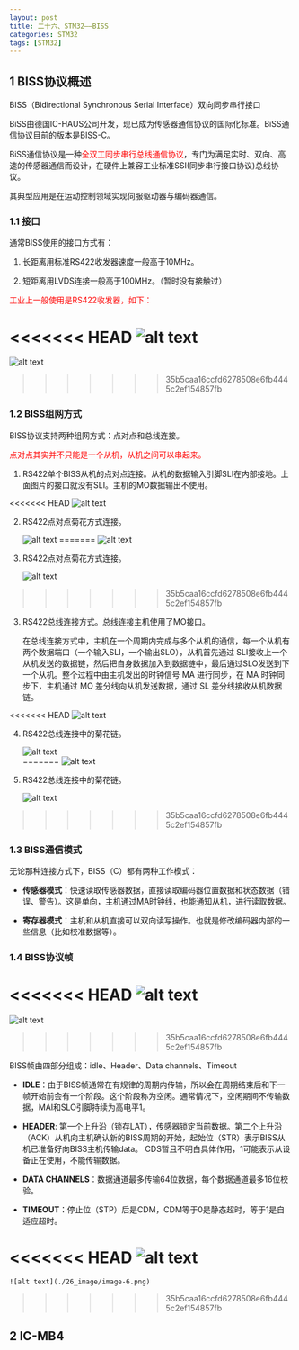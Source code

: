 ```yaml
---
layout: post
title: 二十六、STM32——BISS
categories: STM32
tags: [STM32]
---
```


## 1 BISS协议概述

BISS（Bidirectional Synchronous Serial Interface）双向同步串行接口

BiSS由德国IC-HAUS公司开发，现已成为传感器通信协议的国际化标准。BiSS通信协议目前的版本是BISS-C。

BiSS通信协议是一种<font color="red">全双工同步串行总线通信协议</font>，专门为满足实时、双向、高速的传感器通信而设计，在硬件上兼容工业标准SSI(同步串行接口协议)总线协议。

其典型应用是在运动控制领域实现伺服驱动器与编码器通信。

### 1.1 接口

通常BISS使用的接口方式有：

1. 长距离用标准RS422收发器速度一般高于10MHz。

2. 短距离用LVDS连接一般高于100MHz。（暂时没有接触过）

<font color="red">工业上一般使用是RS422收发器，如下：</font>

<<<<<<< HEAD
![alt text](./biss_image_bak/image.png)
=======
![alt text](./26_image/image.png)
>>>>>>> 35b5caa16ccfd6278508e6fb4445c2ef154857fb

### 1.2 BISS组网方式

BISS协议支持两种组网方式：点对点和总线连接。

<font color="red">点对点其实并不只能是一个从机，从机之间可以串起来。</font>

1. RS422单个BISS从机的点对点连接。从机的数据输入引脚SLI在内部接地。上面图片的接口就没有SLI。主机的MO数据输出不使用。

<<<<<<< HEAD
    ![alt text](./biss_image_bak/image-1.png)

2. RS422点对点菊花方式连接。

   ![alt text](./biss_image_bak/image-3.png)
=======
    ![alt text](./26_image/image-1.png)

2. RS422点对点菊花方式连接。

   ![alt text](./26_image/image-3.png)
>>>>>>> 35b5caa16ccfd6278508e6fb4445c2ef154857fb

3. RS422总线连接方式。总线连接主机使用了MO接口。

    在总线连接方式中，主机在一个周期内完成与多个从机的通信，每一个从机有两个数据端口（一个输入SLI，一个输出SLO），从机首先通过 SLI接收上一个从机发送的数据链，然后把自身数据加入到数据链中，最后通过SLO发送到下一个从机。整个过程中由主机发出的时钟信号 MA 进行同步，在 MA 时钟同步下，主机通过 MO 差分线向从机发送数据，通过 SL 差分线接收从机数据链。

<<<<<<< HEAD
    ![alt text](./biss_image_bak/image-2.png)

4. RS422总线连接中的菊花链。

    ![alt text](./biss_image_bak/image-4.png)   
=======
    ![alt text](./26_image/image-2.png)

4. RS422总线连接中的菊花链。

    ![alt text](./26_image/image-4.png)   
>>>>>>> 35b5caa16ccfd6278508e6fb4445c2ef154857fb

### 1.3 BISS通信模式

无论那种连接方式下，BISS（C）都有两种工作模式：

- **传感器模式**：快速读取传感器数据，直接读取编码器位置数据和状态数据（错误、警告）。这是单向，主机通过MA时钟线，也能通知从机，进行读取数据。

- **寄存器模式**：主机和从机直接可以双向读写操作。也就是修改编码器内部的一些信息（比如校准数据等）。

### 1.4 BISS协议帧

<<<<<<< HEAD
![alt text](./biss_image_bak/image-5.png)
=======
![alt text](./26_image/image-5.png)
>>>>>>> 35b5caa16ccfd6278508e6fb4445c2ef154857fb

BISS帧由四部分组成：idle、Header、Data channels、Timeout

- **IDLE**：由于BISS帧通常在有规律的周期内传输，所以会在周期结束后和下一帧开始前会有一个阶段。这个阶段称为空闲。通常情况下，空闲期间不传输数据，MAI和SLO引脚持续为高电平1。

- **HEADER**: 第一个上升沿（锁存LAT），传感器锁定当前数据。第二个上升沿（ACK）从机向主机确认新的BISS周期的开始，起始位（STR）表示BISS从机已准备好向BISS主机传输data。
              CDS暂且不明白具体作用，1可能表示从设备正在使用，不能传输数据。

- **DATA CHANNELS**：数据通道最多传输64位数据，每个数据通道最多16位校验。

- **TIMEOUT**：停止位（STP）后是CDM，CDM等于0是静态超时，等于1是自适应超时。

<<<<<<< HEAD
    ![alt text](./biss_image_bak/image-6.png)
=======
    ![alt text](./26_image/image-6.png)
>>>>>>> 35b5caa16ccfd6278508e6fb4445c2ef154857fb

## 2 IC-MB4

